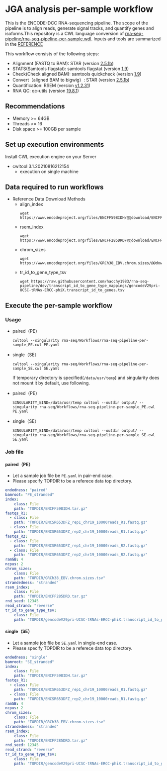 # JGA analysis per-sample workflow

This is the ENCODE-DCC RNA-sequencing pipeline. The scope of the pipeline is to align reads, generate signal tracks, and quantify genes and isoforms.This repository is a CWL language conversion of [rna-seq-pipeline/rna-seq-pipeline-per-sample.wdl](https://github.com/hacchy1983/rna-seq-pipeline/blob/dev/rna-seq-pipeline-per-sample.wdl). Inputs and tools are summarized in the [REFERENCE](https://github.com/hacchy1983/rna-seq-pipeline/blob/dev/docs/reference.md)

This workflow consists of the following steps:
- Alignment (FASTQ to BAM): STAR (version [2.5.1b](https://github.com/alexdobin/STAR/releases/tag/2.5.1b))
- STATS(Samtools flagstat): samtools flagstat (version [1.9](https://github.com/samtools/samtools/releases/tag/1.9))
- Check(Check aligned BAM): samtools quickcheck (version [1.9](https://github.com/samtools/samtools/releases/tag/1.9))
- Convert（aligned BAM to bigwig）: STAR (version [2.5.1b](https://github.com/alexdobin/STAR/releases/tag/2.5.1b))
- Quantification: RSEM (version [v1.2.31](https://github.com/deweylab/RSEM/releases/tag/v1.2.31))
- RNA QC: qc-utils (version [19.8.1](https://qc-utils.readthedocs.io/en/latest/))

## Recommendations
- Memory >= 64GB
- Threads >= 16
- Disk space >= 100GB per sample

## Set up execution environments

Install CWL execution engine on your Server
- cwltool 3.1.20210816212154
  - execution on single machine

## Data required to run workflows
- Reference Data Download Methods
  - align_index
    ```
    wget https://www.encodeproject.org/files/ENCFF598IDH/@@download/ENCFF598IDH.tar.gz
    ```
  - rsem_index
    ```
    wget https://www.encodeproject.org/files/ENCFF285DRD/@@download/ENCFF285DRD.tar.gz
    ```
  - chrom_sizes
    ```
    wget https://www.encodeproject.org/files/GRCh38_EBV.chrom.sizes/@@download/GRCh38_EBV.chrom.sizes.tsv
    ```
  - tr_id_to_gene_type_tsv
    ```
    wget https://raw.githubusercontent.com/hacchy1983/rna-seq-pipeline/dev/transcript_id_to_gene_type_mappings/gencodeV29pri-UCSC-tRNAs-ERCC-phiX.transcript_id_to_genes.tsv
    ```

## Execute the per-sample workflow

### Usage
- paired（PE）
  ```console
  cwltool --singularity rna-seq/Workflows/rna-seq-pipeline-per-sample_PE.cwl PE.yaml
  ```
- single（SE）
  ```console
  cwltool --singularity rna-seq/Workflows/rna-seq-pipeline-per-sample_SE.cwl SE.yaml
  ```

  If temporary directory is specified(`/data/usr/temp`) and singularity does not mount it by default, use following.
- paired（PE）
  ```console
  SINGULARITY_BIND=/data/usr/temp cwltool --outdir output/ --singularity rna-seq/Workflows/rna-seq-pipeline-per-sample_PE.cwl PE.yaml
  ```
- single（SE）
  ```console
  SINGULARITY_BIND=/data/usr/temp cwltool --outdir output/ --singularity rna-seq/Workflows/rna-seq-pipeline-per-sample_SE.cwl SE.yaml
  ```

### Job file
#### paired（PE）
- Let a sample job file be `PE.yaml` in pair-end case. 
- Please specify TOPDIR to be a referece data top directory.

```yaml
endedness: "paired"
bamroot: "PE_stranded"
index:
    class: File
    path: "TOPDIR/ENCFF598IDH.tar.gz"
fastqs_R1:
  - class: File
    path: "TOPDIR/ENCSR653DFZ_rep1_chr19_10000reads_R1.fastq.gz"
  - class: File
    path: "TOPDIR/ENCSR653DFZ_rep2_chr19_10000reads_R1.fastq.gz"
fastqs_R2:
  - class: File
    path: "TOPDIR/ENCSR653DFZ_rep1_chr19_10000reads_R2.fastq.gz" 
  - class: File
    path: "TOPDIR/ENCSR653DFZ_rep2_chr19_10000reads_R2.fastq.gz"
ramGB: 4
ncpus: 2
chrom_sizes:
    class: File
    path: "TOPDIR/GRCh38_EBV.chrom.sizes.tsv"
strandedness: "stranded"
rsem_index:
    class: File
    path: "TOPDIR/ENCFF285DRD.tar.gz"
rnd_seed: 12345
read_strand: "reverse"
tr_id_to_gene_type_tsv:
    class: File
    path: "TOPDIR/gencodeV29pri-UCSC-tRNAs-ERCC-phiX.transcript_id_to_genes.tsv"

```

#### single（SE）
- Let a sample job file be `SE.yaml` in single-end case. 
- Please specify TOPDIR to be a referece data top directory.

```yaml
endedness: "single"
bamroot: "SE_stranded"
index:
    class: File
    path: "TOPDIR/ENCFF598IDH.tar.gz"
fastqs_R1:
  - class: File
    path: "TOPDIR/ENCSR653DFZ_rep1_chr19_10000reads_R1.fastq.gz"
  - class: File
    path: "TOPDIR/ENCSR653DFZ_rep2_chr19_10000reads_R1.fastq.gz"
ramGB: 4
ncpus: 2
chrom_sizes:
    class: File
    path: "TOPDIR/GRCh38_EBV.chrom.sizes.tsv"
strandedness: "stranded"
rsem_index:
    class: File
    path: "TOPDIR/ENCFF285DRD.tar.gz"
rnd_seed: 12345
read_strand: "reverse"
tr_id_to_gene_type_tsv:
    class: File
    path: "TOPDIR/gencodeV29pri-UCSC-tRNAs-ERCC-phiX.transcript_id_to_genes.tsv"

```